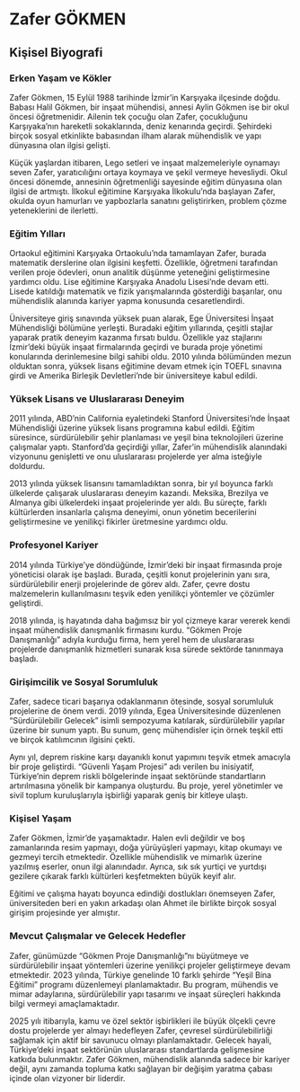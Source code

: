 # Zafer GÖKMEN

## Kişisel Biyografi

### Erken Yaşam ve Kökler

Zafer Gökmen, 15 Eylül 1988 tarihinde İzmir’in Karşıyaka ilçesinde doğdu. Babası Halil Gökmen, bir inşaat mühendisi, annesi Aylin Gökmen ise bir okul öncesi öğretmenidir. Ailenin tek çocuğu olan Zafer, çocukluğunu Karşıyaka’nın hareketli sokaklarında, deniz kenarında geçirdi. Şehirdeki birçok sosyal etkinlikte babasından ilham alarak mühendislik ve yapı dünyasına olan ilgisi gelişti.

Küçük yaşlardan itibaren, Lego setleri ve inşaat malzemeleriyle oynamayı seven Zafer, yaratıcılığını ortaya koymaya ve şekil vermeye hevesliydi. Okul öncesi dönemde, annesinin öğretmenliği sayesinde eğitim dünyasına olan ilgisi de artmıştı. İlkokul eğitimine Karşıyaka İlkokulu’nda başlayan Zafer, okulda oyun hamurları ve yapbozlarla sanatını geliştirirken, problem çözme yeteneklerini de ilerletti.

### Eğitim Yılları

Ortaokul eğitimini Karşıyaka Ortaokulu’nda tamamlayan Zafer, burada matematik derslerine olan ilgisini keşfetti. Özellikle, öğretmeni tarafından verilen proje ödevleri, onun analitik düşünme yeteneğini geliştirmesine yardımcı oldu. Lise eğitimine Karşıyaka Anadolu Lisesi’nde devam etti. Lisede katıldığı matematik ve fizik yarışmalarında gösterdiği başarılar, onu mühendislik alanında kariyer yapma konusunda cesaretlendirdi.

Üniversiteye giriş sınavında yüksek puan alarak, Ege Üniversitesi İnşaat Mühendisliği bölümüne yerleşti. Buradaki eğitim yıllarında, çeşitli stajlar yaparak pratik deneyim kazanma fırsatı buldu. Özellikle yaz stajlarını İzmir’deki büyük inşaat firmalarında geçirdi ve burada proje yönetimi konularında derinlemesine bilgi sahibi oldu. 2010 yılında bölümünden mezun olduktan sonra, yüksek lisans eğitimine devam etmek için TOEFL sınavına girdi ve Amerika Birleşik Devletleri’nde bir üniversiteye kabul edildi.

### Yüksek Lisans ve Uluslararası Deneyim

2011 yılında, ABD’nin California eyaletindeki Stanford Üniversitesi’nde İnşaat Mühendisliği üzerine yüksek lisans programına kabul edildi. Eğitim süresince, sürdürülebilir şehir planlaması ve yeşil bina teknolojileri üzerine çalışmalar yaptı. Stanford’da geçirdiği yıllar, Zafer’in mühendislik alanındaki vizyonunu genişletti ve onu uluslararası projelerde yer alma isteğiyle doldurdu.

2013 yılında yüksek lisansını tamamladıktan sonra, bir yıl boyunca farklı ülkelerde çalışarak uluslararası deneyim kazandı. Meksika, Brezilya ve Almanya gibi ülkelerdeki inşaat projelerinde yer aldı. Bu süreçte, farklı kültürlerden insanlarla çalışma deneyimi, onun yönetim becerilerini geliştirmesine ve yenilikçi fikirler üretmesine yardımcı oldu.

### Profesyonel Kariyer

2014 yılında Türkiye’ye döndüğünde, İzmir’deki bir inşaat firmasında proje yöneticisi olarak işe başladı. Burada, çeşitli konut projelerinin yanı sıra, sürdürülebilir enerji projelerinde de görev aldı. Zafer, çevre dostu malzemelerin kullanılmasını teşvik eden yenilikçi yöntemler ve çözümler geliştirdi.

2018 yılında, iş hayatında daha bağımsız bir yol çizmeye karar vererek kendi inşaat mühendislik danışmanlık firmasını kurdu. “Gökmen Proje Danışmanlığı” adıyla kurduğu firma, hem yerel hem de uluslararası projelerde danışmanlık hizmetleri sunarak kısa sürede sektörde tanınmaya başladı.

### Girişimcilik ve Sosyal Sorumluluk

Zafer, sadece ticari başarıya odaklanmanın ötesinde, sosyal sorumluluk projelerine de önem verdi. 2019 yılında, Egea Üniversitesinde düzenlenen “Sürdürülebilir Gelecek” isimli sempozyuma katılarak, sürdürülebilir yapılar üzerine bir sunum yaptı. Bu sunum, genç mühendisler için örnek teşkil etti ve birçok katılımcının ilgisini çekti.

Aynı yıl, deprem riskine karşı dayanıklı konut yapımını teşvik etmek amacıyla bir proje geliştirdi. “Güvenli Yaşam Projesi” adı verilen bu inisiyatif, Türkiye’nin deprem riskli bölgelerinde inşaat sektöründe standartların artırılmasına yönelik bir kampanya oluşturdu. Bu proje, yerel yönetimler ve sivil toplum kuruluşlarıyla işbirliği yaparak geniş bir kitleye ulaştı.

### Kişisel Yaşam

Zafer Gökmen, İzmir’de yaşamaktadır. Halen evli değildir ve boş zamanlarında resim yapmayı, doğa yürüyüşleri yapmayı, kitap okumayı ve gezmeyi tercih etmektedir. Özellikle mühendislik ve mimarlık üzerine yazılmış eserler, onun ilgi alanındadır. Ayrıca, sık sık yurtiçi ve yurtdışı gezilere çıkarak farklı kültürleri keşfetmekten büyük keyif alır.

Eğitimi ve çalışma hayatı boyunca edindiği dostlukları önemseyen Zafer, üniversiteden beri en yakın arkadaşı olan Ahmet ile birlikte birçok sosyal girişim projesinde yer almıştır.

### Mevcut Çalışmalar ve Gelecek Hedefler

Zafer, günümüzde “Gökmen Proje Danışmanlığı”nı büyütmeye ve sürdürülebilir inşaat yöntemleri üzerine yenilikçi projeler geliştirmeye devam etmektedir. 2023 yılında, Türkiye genelinde 10 farklı şehirde “Yeşil Bina Eğitimi” programı düzenlemeyi planlamaktadır. Bu program, mühendis ve mimar adaylarına, sürdürülebilir yapı tasarımı ve inşaat süreçleri hakkında bilgi vermeyi amaçlamaktadır.

2025 yılı itibarıyla, kamu ve özel sektör işbirlikleri ile büyük ölçekli çevre dostu projelerde yer almayı hedefleyen Zafer, çevresel sürdürülebilirliği sağlamak için aktif bir savunucu olmayı planlamaktadır. Gelecek hayali, Türkiye’deki inşaat sektörünün uluslararası standartlarda gelişmesine katkıda bulunmaktır. Zafer Gökmen, mühendislik alanında sadece bir kariyer değil, aynı zamanda topluma katkı sağlayan bir değişim yaratma çabası içinde olan vizyoner bir liderdir.